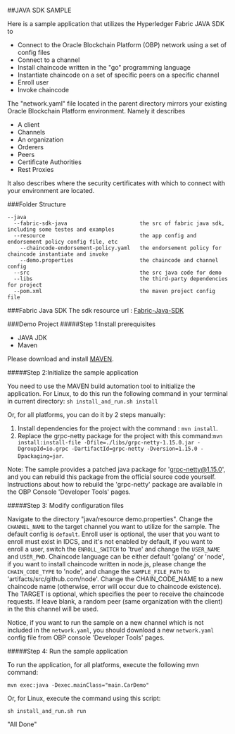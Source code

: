 ##JAVA SDK SAMPLE

Here is a sample application that utilizes the Hyperledger Fabric JAVA SDK to 

* Connect to the Oracle Blockchain Platform (OBP) network using a set of config files
* Connect to a channel
* Install chaincode written in the "go" programming language
* Instantiate chaincode on a set of specific peers on a specific channel
* Enroll user
* Invoke chaincode

The "network.yaml" file located in the parent directory mirrors your existing Oracle Blockchain Platform environment. Namely it describes

* A client
* Channels
* An organization
* Orderers
* Peers 
* Certificate Authorities
* Rest Proxies

It also describes where the security certificates with which to connect with your environment are located.

###Folder Structure

```
--java
  --fabric-sdk-java                       the src of fabric java sdk, including some testes and examples
  --resource                              the app config and endorsement policy config file, etc
    --chaincode-endorsement-policy.yaml   the endorsement policy for chaincode instantiate and invoke
    --demo.properties                     the chaincode and channel config
  --src                                   the src java code for demo 
  --libs                                  the third-party dependencies for project
  --pom.xml                               the maven project config file
```

###Fabric Java SDK 
The sdk resource url : [Fabric-Java-SDK](https://github.com/hyperledger/fabric-sdk-java)

###Demo Project 
#####Step 1:Install prerequisites
*	JAVA JDK
*	Maven

Please download and install [MAVEN](https://maven.apache.org/download.cgi).

#####Step 2:Initialize the sample application

You need to use the MAVEN build automation tool to initialize the application. For Linux, to do this run the following command in your terminal in current directory: `sh install_and_run.sh install`

Or, for all platforms, you can do it by 2 steps manually:
1. Install dependencies for the project with the command : `mvn install`.
2. Replace the grpc-netty package for the project with this command:`mvn install:install-file -Dfile=./libs/grpc-netty-1.15.0.jar -DgroupId=io.grpc -DartifactId=grpc-netty -Dversion=1.15.0 -Dpackaging=jar`.

Note:
The sample provides a patched java package for 'grpc-netty@1.15.0', and you can rebuild this package from the official source code yourself. Instructions about how to rebuild the 'grpc-netty' package are available in the OBP Console 'Developer Tools' pages.


#####Step 3: Modify configuration files

Navigate to the directory "java/resource demo.properties". Change the `CHANNEL_NAME` to the target channel you want to utilize for the sample. The default config is `default`.
Enroll user is optional, the user that you want to enroll must exist in IDCS, and it's not enabled by default, if you want to enroll a user, switch the `ENROLL_SWITCH` to 'true' and change the `USER_NAME` and `USER_PWD`.
Chaincode language can be either default 'golang' or 'node', if you want to install chaincode written in node.js, please change the `CHAIN_CODE_TYPE` to 'node', and change the `SAMPLE_FILE_PATH` to 'artifacts/src/github.com/node'. 
Change the CHAIN_CODE_NAME to a new chaincode name (otherwise, error will occur due to chaincode existence).
The TARGET is optional, which specifies the peer to receive the chaincode requests. If leave blank, a random peer (same organization with the client) in the this channel will be used.


Notice, if you want to run the sample on a new channel which is not included in the `network.yaml`, you should download a new `network.yaml` config file from OBP console 'Developer Tools' pages.  

#####Step 4: Run the sample application

To run the application, for all platforms, execute the following mvn command: 

`mvn exec:java -Dexec.mainClass="main.CarDemo"` 

Or, for Linux, execute the command using this script:

`sh install_and_run.sh run`

"All Done"
